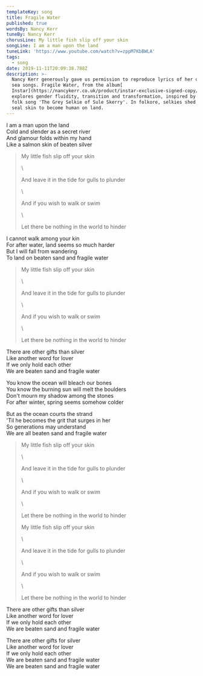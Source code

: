 ```yaml
---
templateKey: song
title: Fragile Water
published: true
wordsBy: Nancy Kerr
tuneBy: Nancy Kerr
chorusLine: My little fish slip off your skin
songLine: I am a man upon the land
tuneLink: 'https://www.youtube.com/watch?v=zppM7KbBWLA'
tags:
  - song
date: 2019-11-11T20:09:38.788Z
description: >-
  Nancy Kerr generously gave us permission to reproduce lyrics of her original
  sea songs. Fragile Water, from the album[
  Instar](https://nancykerr.co.uk/product/instar-exclusive-signed-copy/), 
  explores gender fluidity, transition and transformation, inspired by Orkney
  folk song 'The Grey Selkie of Sule Skerry'. In folkore, selkies shed their
  seal skin to become human on land.
---
```

I am a man upon the land\
Cold and slender as a secret river\
And glamour folds within my hand\
Like a salmon skin of beaten silver

> My little fish slip off your skin
>
> \
>
>
> And leave it in the tide for gulls to plunder
>
> \
>
>
> And if you wish to walk or swim
>
> \
>
>
> Let there be nothing in the world to hinder

I cannot walk among your kin\
For after water, land seems so much harder\
But I will fall from wandering\
To land on beaten sand and fragile water

> My little fish slip off your skin
>
> \
>
>
> And leave it in the tide for gulls to plunder
>
> \
>
>
> And if you wish to walk or swim
>
> \
>
>
> Let there be nothing in the world to hinder

There are other gifts than silver\
Like another word for lover\
If we only hold each other\
We are beaten sand and fragile water

You know the ocean will bleach our bones\
You know the burning sun will melt the boulders\
Don't mourn my shadow among the stones\
For after winter, spring seems somehow colder

But as the ocean courts the strand\
'Til he becomes the grit that surges in her\
So generations may understand\
We are all beaten sand and fragile water

> My little fish slip off your skin
>
> \
>
>
> And leave it in the tide for gulls to plunder
>
> \
>
>
> And if you wish to walk or swim
>
> \
>
>
> Let there be nothing in the world to hinder
>
> My little fish slip off your skin
>
> \
>
>
> And leave it in the tide for gulls to plunder
>
> \
>
>
> And if you wish to walk or swim
>
> \
>
>
> Let there be nothing in the world to hinder

There are other gifts than silver\
Like another word for lover\
If we only hold each other\
We are beaten sand and fragile water

There are other gifts for silver\
Like another word for lover\
If we only hold each other\
We are beaten sand and fragile water\
We are beaten sand and fragile water
